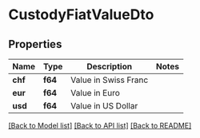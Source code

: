 # CustodyFiatValueDto

## Properties

Name | Type | Description | Notes
------------ | ------------- | ------------- | -------------
**chf** | **f64** | Value in Swiss Franc | 
**eur** | **f64** | Value in Euro | 
**usd** | **f64** | Value in US Dollar | 

[[Back to Model list]](../README.md#documentation-for-models) [[Back to API list]](../README.md#documentation-for-api-endpoints) [[Back to README]](../README.md)



